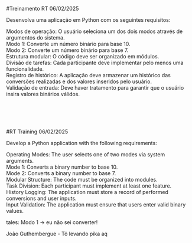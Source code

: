 #Treinamento RT
06/02/2025

Desenvolva uma aplicação em Python com os seguintes requisitos:

Modos de operação: O usuário seleciona um dos dois modos através de argumentos do sistema.\
Modo 1: Converte um número binário para base 10.\
Modo 2: Converte um número binário para base 7.\
Estrutura modular: O código deve ser organizado em módulos.\
Divisão de tarefas: Cada participante deve implementar pelo menos uma funcionalidade.\
Registro de histórico: A aplicação deve armazenar um histórico das conversões realizadas e dos valores inseridos pelo usuário.\
Validação de entrada: Deve haver tratamento para garantir que o usuário insira valores binários válidos.
<br><br>
<br><br>
<br><br>
#RT Training
06/02/2025

Develop a Python application with the following requirements:

Operating Modes: The user selects one of two modes via system arguments.\
Mode 1: Converts a binary number to base 10.\
Mode 2: Converts a binary number to base 7.\
Modular Structure: The code must be organized into modules.\
Task Division: Each participant must implement at least one feature.\
History Logging: The application must store a record of performed conversions and user inputs.\
Input Validation: The application must ensure that users enter valid binary values.


tales: Modo 1 -> eu não sei converter!

João Guthembergue - Tô levando pika aq